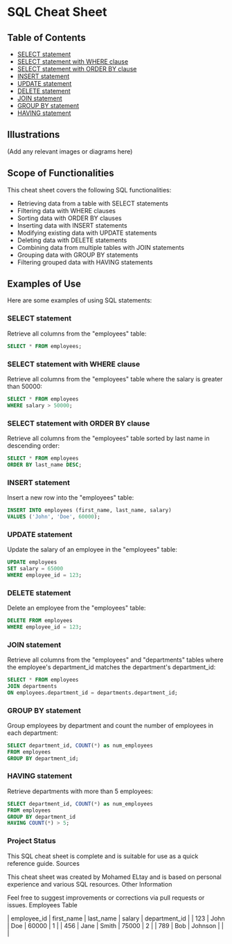 # SQL Cheat Sheet

## Table of Contents
- [SELECT statement](#select-statement)
- [SELECT statement with WHERE clause](#select-statement-with-where-clause)
- [SELECT statement with ORDER BY clause](#select-statement-with-order-by-clause)
- [INSERT statement](#insert-statement)
- [UPDATE statement](#update-statement)
- [DELETE statement](#delete-statement)
- [JOIN statement](#join-statement)
- [GROUP BY statement](#group-by-statement)
- [HAVING statement](#having-statement)

## Illustrations
(Add any relevant images or diagrams here)

## Scope of Functionalities
This cheat sheet covers the following SQL functionalities:
- Retrieving data from a table with SELECT statements
- Filtering data with WHERE clauses
- Sorting data with ORDER BY clauses
- Inserting data with INSERT statements
- Modifying existing data with UPDATE statements
- Deleting data with DELETE statements
- Combining data from multiple tables with JOIN statements
- Grouping data with GROUP BY statements
- Filtering grouped data with HAVING statements

## Examples of Use
Here are some examples of using SQL statements:

### SELECT statement
Retrieve all columns from the "employees" table:
```sql
SELECT * FROM employees;
```

###  SELECT statement with WHERE clause
Retrieve all columns from the "employees" table where the salary is greater than 50000:
```sql
SELECT * FROM employees
WHERE salary > 50000;
```

### SELECT statement with ORDER BY clause
Retrieve all columns from the "employees" table sorted by last name in descending order:
```sql
SELECT * FROM employees
ORDER BY last_name DESC;
```
### INSERT statement
Insert a new row into the "employees" table:
```sql
INSERT INTO employees (first_name, last_name, salary)
VALUES ('John', 'Doe', 60000);
```
### UPDATE statement
Update the salary of an employee in the "employees" table:
```sql
UPDATE employees
SET salary = 65000
WHERE employee_id = 123;
```
### DELETE statement
Delete an employee from the "employees" table:
```sql
DELETE FROM employees
WHERE employee_id = 123;
```

### JOIN statement
Retrieve all columns from the "employees" and "departments" tables where the employee's department_id matches the department's department_id:
```sql
SELECT * FROM employees
JOIN departments
ON employees.department_id = departments.department_id;
```

### GROUP BY statement
Group employees by department and count the number of employees in each department:
```sql
SELECT department_id, COUNT(*) as num_employees
FROM employees
GROUP BY department_id;
```

### HAVING statement
Retrieve departments with more than 5 employees:
```sql
SELECT department_id, COUNT(*) as num_employees
FROM employees
GROUP BY department_id
HAVING COUNT(*) > 5;
```

### Project Status
This SQL cheat sheet is complete and is suitable for use as a quick reference guide.
Sources

This cheat sheet was created by Mohamed ELtay and is based on personal experience and various SQL resources.
Other Information

Feel free to suggest improvements or corrections via pull requests or issues.
Employees Table

| employee_id | first_name |    last_name	  |  salary |	department_id |
|     123     | 	John     |  	   Doe     	|  60000  |     	1       |
|     456     |	  Jane     |	    Smith     |	 75000	|       2       |
|     789     | 	Bob      |     Johnson    |         |               |		
